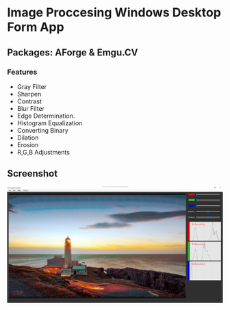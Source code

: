 # Image Proccesing Windows Desktop Form App

## Packages: AForge & Emgu.CV

### Features
* Gray Filter
* Sharpen
* Contrast 
* Blur Filter
* Edge Determination.
* Histogram Equalization
* Converting Binary
* Dilation
* Erosion
* R,G,B Adjustments

## Screenshot

![ss](./assets/ss.png)
